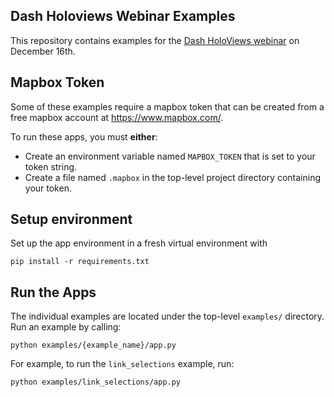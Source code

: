 ## Dash Holoviews Webinar Examples
This repository contains examples for the [Dash HoloViews webinar](https://go.plotly.com/dash-holoviews) on December 16th. 

## Mapbox Token
Some of these examples require a mapbox token that can be created from a free mapbox account at  https://www.mapbox.com/.

To run these apps, you must **either**:
 - Create an environment variable named `MAPBOX_TOKEN` that is set to your token string.
 - Create a file named `.mapbox` in the top-level project directory containing your token.
 
## Setup environment
Set up the app environment in a fresh virtual environment with

```
pip install -r requirements.txt
```

## Run the Apps
The individual examples are located under the top-level `examples/` directory.
Run an example by calling:

```
python examples/{example_name}/app.py
```

For example, to run the `link_selections` example, run:

```
python examples/link_selections/app.py
```
